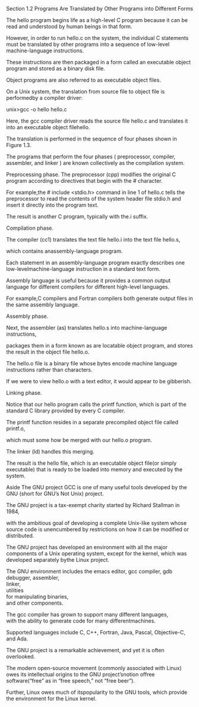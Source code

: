 Section 1.2  Programs Are Translated by Other Programs into Different Forms

The hello program begins life as a high-level C program because it can be read and understood by human beings in that form. 

However, in order to run hello.c on the system,
the individual C statements must be translated by other programs into a sequence of low-level machine-language instructions. 

These instructions are then packaged in a form called an executable object program and stored as a binary disk file. 

Object programs are also referred to as executable object files.

On a Unix system, the translation from source file to object file is performedby a compiler driver:

unix>gcc -o hello hello.c

Here, the gcc compiler driver reads the source file hello.c and translates it into an executable object filehello.

The translation is performed in the sequence of four phases shown in Figure 1.3. 

The programs that perform the four phases
(
preprocessor,
compiler,
assembler,
and linker
) 
are known collectively as the compilation system.

Preprocessing phase.
The preprocessor (cpp) modifies the original C program according to directives that begin with the # character.

For example,the # include <stdio.h> command in line 1 of hello.c tells the preprocessor to read the contents of the system header file stdio.h and insert it directly into the program text. 

The result is another C program, typically with the.i suffix.

Compilation phase.

The compiler (cc1) translates the text file hello.i into the text file hello.s,  

which contains anassembly-language program. 

Each statement in an assembly-language program exactly describes one low-levelmachine-language instruction in a standard text form. 

Assembly language is useful because it provides a common output language for different compilers for different high-level languages.

For example,C compilers and Fortran compilers both generate output files in the same assembly language.

Assembly phase.

Next, the assembler (as) translates hello.s into machine-language instructions, 

packages them in a form known as are locatable object program, and stores the result in the object file hello.o.

The hello.o file is a binary file whose bytes encode machine language instructions rather than characters. 

If we were to view hello.o with a text editor, it would appear to be gibberish.

Linking phase.

Notice that our hello program calls the printf function, which is part of the standard C library provided by every C compiler.

The printf function resides in a separate precompiled object file called printf.o, 

which must some how be merged with our hello.o program. 

The linker (ld) handles this merging. 

The result is the hello file, which is an executable object file(or simply executable) that is ready to be loaded into memory and executed by the system.


Aside 
The GNU project GCC is one of many useful tools developed by the GNU (short for GNU’s Not Unix) project. 

The GNU project is a tax-exempt charity started by Richard Stallman in 1984, 

with the ambitious goal of developing a complete Unix-like system whose source code is unencumbered by restrictions on how it can be modified or distributed. 

The GNU project has developed an environment with all the major components of a Unix operating system,
except for the kernel, which was developed separately bythe Linux project. 

The GNU environment includes the emacs editor,
gcc compiler,
gdb debugger,
assembler,  
linker,  
utilities  
for manipulating binaries,  
and other components.  

The gcc compiler has grown to support many different languages,  
with the ability to generate code for many differentmachines. 

Supported languages include C, C++, Fortran, Java, Pascal, Objective-C, and Ada.

The GNU project is a remarkable achievement, and yet it is often overlooked. 

The modern open-source movement (commonly associated with Linux) owes its intellectual origins to the GNU project’snotion offree software(“free” as in “free speech,” not “free beer”).

Further, Linux owes much of itspopularity to the GNU tools, which provide the environment for the Linux kernel.
